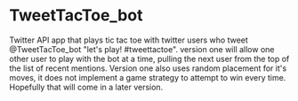 # TweetTacToe_bot
Twitter API app that plays tic tac toe with twitter users who tweet @TweetTacToe_bot "let's play! #tweettactoe".
version one will allow one other user to play with the bot at a time, pulling the next user from the top of the
list of recent mentions. Version one also uses random placement for it's moves, it does not implement a game
strategy to attempt to win every time. Hopefully that will come in a later version.
